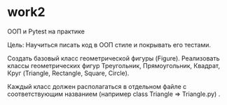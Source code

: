 # work2

ООП и Pytest на практике

Цель: Научиться писать код в ООП стиле и покрывать его тестами.

Создать базовый класс геометрической фигуры (Figure). Реализовать классы геометрических фигур Треугольник,
Прямоугольник, Квадрат, Круг (Triangle, Rectangle, Square, Circle).

Каждый класс должен располагаться в отдельном файле с соответствующим названием (например class Triangle => Triangle.py)
.
